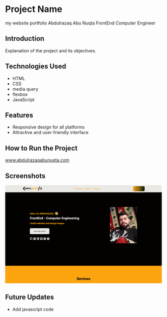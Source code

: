 # Project Name
my website portfolio Abdulrazaq Abu Nuqta FrontEnd Computer Engineer

## Introduction

Explanation of the project and its objectives.

## Technologies Used

- HTML
- CSS
-  media query
-  flexbox
-  JavaScript

## Features

- Responsive design for all platforms
- Attractive and user-friendly interface

## How to Run the Project

www.abdulrazaqabunuqta.com

## Screenshots

<img src="https://github.com/Abdulrazaq-abunuqta/myWebSite/blob/main/img/project/protofilio.png"/>

## Future Updates

- Add javascript code

